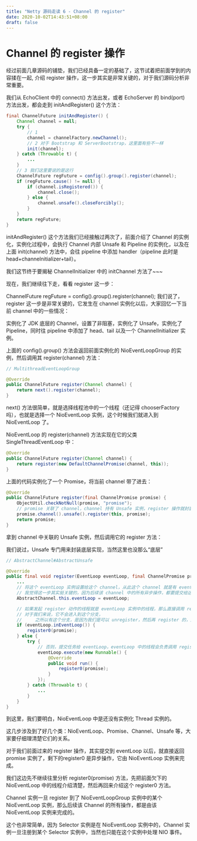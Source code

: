 ```yaml
---
title: "Netty 源码走读 6 - Channel 的 register"
date: 2020-10-02T14:43:51+08:00
draft: false
---
```


# Channel 的 register 操作
经过前面几章源码的铺垫，我们已经具备一定的基础了，这节试着把前面学到的内容揉在一起, 介绍 register 操作，这一步其实是非常关键的，对于我们源码分析非常重要。

我们从 EchoClient 中的 connect() 方法出发，或者 EchoServer 的 bind(port) 方法出发，都会走到 initAndRegister() 这个方法：
```java
final ChannelFuture initAndRegister() {
    Channel channel = null;
    try {
        // 1
        channel = channelFactory.newChannel();
        // 2 对于 Bootstrap 和 ServerBootstrap，这里面有些不一样
        init(channel);
    } catch (Throwable t) {
        ...
    }
    // 3 我们这里要说的是这行
    ChannelFuture regFuture = config().group().register(channel);
    if (regFuture.cause() != null) {
        if (channel.isRegistered()) {
            channel.close();
        } else {
            channel.unsafe().closeForcibly();
        }
    }
    return regFuture;
}
```
initAndRegister() 这个方法我们已经接触过两次了，前面介绍了  Channel 的实例化，实例化过程中，会执行 Channel 内部 Unsafe 和 Pipeline 的实例化，以及在上面 init(channel) 方法中，会往 pipeline 中添加 handler（pipeline 此时是 head+channelnitializer+tail）。

我们这节终于要揭秘 ChannelInitializer 中的 initChannel 方法了~~~

现在，我们继续往下走，看看 register 这一步：

ChannelFuture regFuture = config().group().register(channel);
我们说了，register 这一步是非常关键的，它发生在 channel 实例化以后，大家回忆一下当前 channel 中的一些情况：

实例化了 JDK 底层的 Channel，设置了非阻塞，实例化了 Unsafe，实例化了 Pipeline，同时往 pipeline 中添加了 head、tail 以及一个 ChannelInitializer 实例。

上面的 config().group() 方法会返回前面实例化的 NioEventLoopGroup 的实例，然后调用其 register(channel) 方法：


```java
// MultithreadEventLoopGroup

@Override
public ChannelFuture register(Channel channel) {
    return next().register(channel);
}
```
next() 方法很简单，就是选择线程池中的一个线程（还记得 chooserFactory 吗），也就是选择一个 NioEventLoop 实例，这个时候我们就进入到 NioEventLoop 了。

NioEventLoop 的 register(channel) 方法实现在它的父类 SingleThreadEventLoop 中：

```java
@Override
public ChannelFuture register(Channel channel) {
    return register(new DefaultChannelPromise(channel, this));
}
```
上面的代码实例化了一个 Promise，将当前 channel 带了进去：

```java
@Override
public ChannelFuture register(final ChannelPromise promise) {
    ObjectUtil.checkNotNull(promise, "promise");
    // promise 关联了 channel，channel 持有 Unsafe 实例，register 操作就封装在 Unsafe 中
    promise.channel().unsafe().register(this, promise);
    return promise;
}
```
拿到 channel 中关联的 Unsafe 实例，然后调用它的 register 方法：

我们说过，Unsafe 专门用来封装底层实现，当然这里也没那么“底层”
```java
// AbstractChannel#AbstractUnsafe

@Override
public final void register(EventLoop eventLoop, final ChannelPromise promise) {
    ...
    // 将这个 eventLoop 实例设置给这个 channel，从此这个 channel 就是有 eventLoop 的了
    // 我觉得这一步其实挺关键的，因为后续该 channel 中的所有异步操作，都要提交给这个 eventLoop 来执行
    AbstractChannel.this.eventLoop = eventLoop;

    // 如果发起 register 动作的线程就是 eventLoop 实例中的线程，那么直接调用 register0(promise)
    // 对于我们来说，它不会进入到这个分支，
    //     之所以有这个分支，是因为我们是可以 unregister，然后再 register 的，后面再仔细看
    if (eventLoop.inEventLoop()) {
        register0(promise);
    } else {
        try {
            // 否则，提交任务给 eventLoop，eventLoop 中的线程会负责调用 register0(promise)
            eventLoop.execute(new Runnable() {
                @Override
                public void run() {
                    register0(promise);
                }
            });
        } catch (Throwable t) {
            ...
        }
    }
}
```
到这里，我们要明白，NioEventLoop 中是还没有实例化 Thread 实例的。

这几步涉及到了好几个类：NioEventLoop、Promise、Channel、Unsafe 等，大家要仔细理清楚它们的关系。

对于我们前面过来的 register 操作，其实提交到 eventLoop 以后，就直接返回 promise 实例了，剩下的register0 是异步操作，它由 NioEventLoop 实例来完成。

我们这边先不继续往里分析 register0(promise) 方法，先把前面欠下的 NioEventLoop 中的线程介绍清楚，然后再回来介绍这个 register0 方法。

Channel 实例一旦 register 到了 NioEventLoopGroup 实例中的某个 NioEventLoop 实例，那么后续该 Channel 的所有操作，都是由该 NioEventLoop 实例来完成的。

这个也非常简单，因为 Selector 实例是在 NioEventLoop 实例中的，Channel 实例一旦注册到某个 Selector 实例中，当然也只能在这个实例中处理 NIO 事件。